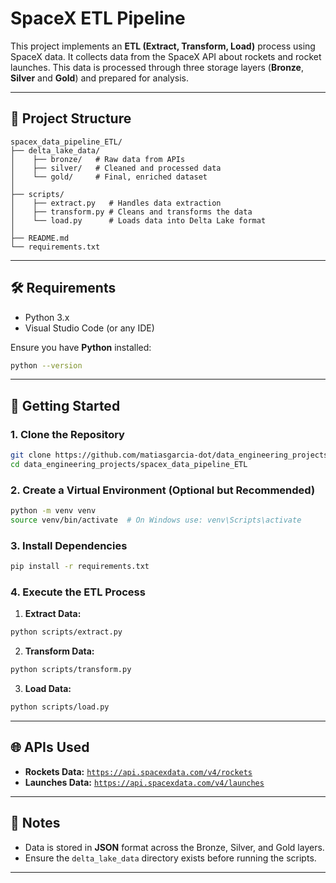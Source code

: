 # SpaceX ETL Pipeline

This project implements an **ETL (Extract, Transform, Load)** process using SpaceX data. It collects data from the SpaceX API about rockets and rocket launches. This data is processed through three storage layers (**Bronze**, **Silver** and **Gold**) and prepared for analysis.

---

## 📁 Project Structure

```
spacex_data_pipeline_ETL/
├── delta_lake_data/
│    ├── bronze/   # Raw data from APIs
│    ├── silver/   # Cleaned and processed data
│    └── gold/     # Final, enriched dataset
│
├── scripts/
│    ├── extract.py   # Handles data extraction
│    ├── transform.py # Cleans and transforms the data
│    └── load.py      # Loads data into Delta Lake format
│
├── README.md
└── requirements.txt
```

---

## 🛠️ Requirements

- Python 3.x
- Visual Studio Code (or any IDE)

Ensure you have **Python** installed:
```bash
python --version
```

---

## 🚀 Getting Started

### 1. Clone the Repository
```bash
git clone https://github.com/matiasgarcia-dot/data_engineering_projects.git
cd data_engineering_projects/spacex_data_pipeline_ETL
```

### 2. Create a Virtual Environment (Optional but Recommended)
```bash
python -m venv venv
source venv/bin/activate  # On Windows use: venv\Scripts\activate
```

### 3. Install Dependencies
```bash
pip install -r requirements.txt
```

### 4. Execute the ETL Process

1. **Extract Data:**
```bash
python scripts/extract.py
```

2. **Transform Data:**
```bash
python scripts/transform.py
```

3. **Load Data:**
```bash
python scripts/load.py
```

---

## 🌐 APIs Used

- **Rockets Data:** [`https://api.spacexdata.com/v4/rockets`](https://api.spacexdata.com/v4/rockets)
- **Launches Data:** [`https://api.spacexdata.com/v4/launches`](https://api.spacexdata.com/v4/launches)

---

## 📌 Notes

- Data is stored in **JSON** format across the Bronze, Silver, and Gold layers.
- Ensure the `delta_lake_data` directory exists before running the scripts.

---





